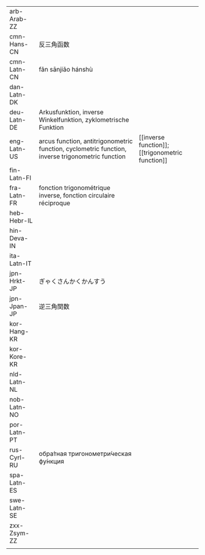| | | |
|-|-|-|
| arb-Arab-ZZ |  |  |
| cmn-Hans-CN | 反三角函数 |  |
| cmn-Latn-CN | fǎn sānjiǎo hánshù |  |
| dan-Latn-DK |  |  |
| deu-Latn-DE | Arkusfunktion, inverse Winkelfunktion, zyklometrische Funktion |  |
| eng-Latn-US | arcus function, antitrigonometric function, cyclometric function, inverse trigonometric function | [[inverse function]]; [[trigonometric function]] |
| fin-Latn-FI |  |  |
| fra-Latn-FR | fonction trigonométrique inverse, fonction circulaire réciproque |  |
| heb-Hebr-IL |  |  |
| hin-Deva-IN |  |  |
| ita-Latn-IT |  |  |
| jpn-Hrkt-JP | ぎゃくさんかくかんすう |  |
| jpn-Jpan-JP | 逆三角関数 |  |
| kor-Hang-KR |  |  |
| kor-Kore-KR |  |  |
| nld-Latn-NL |  |  |
| nob-Latn-NO |  |  |
| por-Latn-PT |  |  |
| rus-Cyrl-RU | обра́тная тригонометри́ческая фу́нкция |  |
| spa-Latn-ES |  |  |
| swe-Latn-SE |  |  |
| zxx-Zsym-ZZ |  |  |
|  |  |  |
